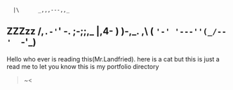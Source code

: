       |\      _,,,---,,_
ZZZzz /,`.-'`'    -.  ;-;;,_
     |,4-  ) )-,_. ,\ (  `'-'
    '---''(_/--'  `-'\_)  
 ----------------------------------------------------------------- 


Hello who ever is reading this(Mr.Landfried).
here is a cat but this is just a read me to let you know this is my portfolio directory
>~<